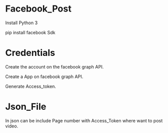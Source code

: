 # Facebook_Post
Install Python 3

pip install facebook Sdk
 
# Credentials
Create the account on the facebook graph API.

Create a App on facebook graph API.

Generate Access_token.

# Json_File 
 In json can be include Page number  with Access_Token where want to post video.
	



 
